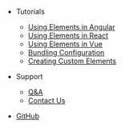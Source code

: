<!-- 
type: menu
 -->

* Tutorials
  * [Using Elements in Angular](./tutorials/angular)
  * [Using Elements in React](./tutorials/react)
  * [Using Elements in Vue](./tutorials/vue)
  * [Bundling Configuration](./guides/bundling-configuration)
  * [Creating Custom Elements](./custom-components/tutorial)

* Support
  * [Q&A](https://community.developers.refinitiv.com/spaces/391/index.html)
  * [Contact Us](mailto:ef-support@lseg.com)

* [GitHub](https://github.com/Refinitiv/refinitiv-ui)
